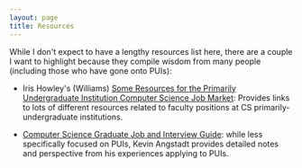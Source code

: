 ```yaml
---
layout: page
title: Resources
---
```


While I don't expect to have a lengthy resources list here, there are a couple I want to highlight because they compile wisdom from many people (including those who have gone onto PUIs):

- Iris Howley's (Williams) [Some Resources for the Primarily Undergraduate Institution Computer Science Job Market](https://docs.google.com/document/d/1JGyp7_NJKDAjCpsm8Z5_lty0P76jk3bhPPMdQJaF0nw/edit?usp=sharing): Provides links to lots of different resources related to faculty positions at CS primarily-undergraduate institutions. 

- [Computer Science Graduate Job and Interview Guide](https://csguides.github.io/grad-job-guide/): while less specifically focused on PUIs, Kevin Angstadt provides detailed notes and perspective from his experiences applying to PUIs. 
